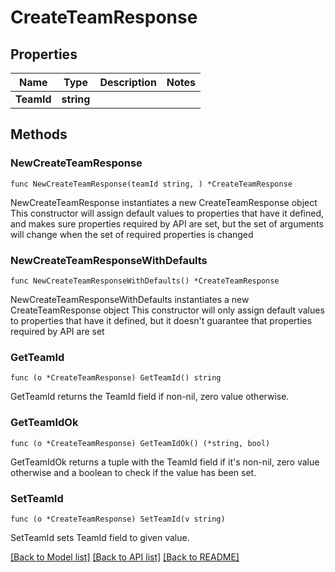 # CreateTeamResponse

## Properties

Name | Type | Description | Notes
------------ | ------------- | ------------- | -------------
**TeamId** | **string** |  | 

## Methods

### NewCreateTeamResponse

`func NewCreateTeamResponse(teamId string, ) *CreateTeamResponse`

NewCreateTeamResponse instantiates a new CreateTeamResponse object
This constructor will assign default values to properties that have it defined,
and makes sure properties required by API are set, but the set of arguments
will change when the set of required properties is changed

### NewCreateTeamResponseWithDefaults

`func NewCreateTeamResponseWithDefaults() *CreateTeamResponse`

NewCreateTeamResponseWithDefaults instantiates a new CreateTeamResponse object
This constructor will only assign default values to properties that have it defined,
but it doesn't guarantee that properties required by API are set

### GetTeamId

`func (o *CreateTeamResponse) GetTeamId() string`

GetTeamId returns the TeamId field if non-nil, zero value otherwise.

### GetTeamIdOk

`func (o *CreateTeamResponse) GetTeamIdOk() (*string, bool)`

GetTeamIdOk returns a tuple with the TeamId field if it's non-nil, zero value otherwise
and a boolean to check if the value has been set.

### SetTeamId

`func (o *CreateTeamResponse) SetTeamId(v string)`

SetTeamId sets TeamId field to given value.



[[Back to Model list]](../README.md#documentation-for-models) [[Back to API list]](../README.md#documentation-for-api-endpoints) [[Back to README]](../README.md)


